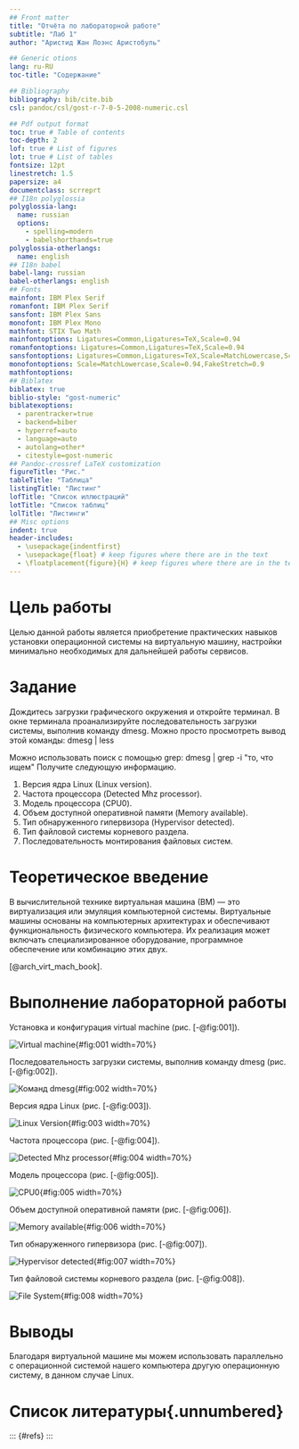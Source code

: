 ```yaml
---
## Front matter
title: "Отчёта по лабораторной работе"
subtitle: "Лаб 1"
author: "Аристид Жан Лоэнс Аристобуль"

## Generic otions
lang: ru-RU
toc-title: "Содержание"

## Bibliography
bibliography: bib/cite.bib
csl: pandoc/csl/gost-r-7-0-5-2008-numeric.csl

## Pdf output format
toc: true # Table of contents
toc-depth: 2
lof: true # List of figures
lot: true # List of tables
fontsize: 12pt
linestretch: 1.5
papersize: a4
documentclass: scrreprt
## I18n polyglossia
polyglossia-lang:
  name: russian
  options:
	- spelling=modern
	- babelshorthands=true
polyglossia-otherlangs:
  name: english
## I18n babel
babel-lang: russian
babel-otherlangs: english
## Fonts
mainfont: IBM Plex Serif
romanfont: IBM Plex Serif
sansfont: IBM Plex Sans
monofont: IBM Plex Mono
mathfont: STIX Two Math
mainfontoptions: Ligatures=Common,Ligatures=TeX,Scale=0.94
romanfontoptions: Ligatures=Common,Ligatures=TeX,Scale=0.94
sansfontoptions: Ligatures=Common,Ligatures=TeX,Scale=MatchLowercase,Scale=0.94
monofontoptions: Scale=MatchLowercase,Scale=0.94,FakeStretch=0.9
mathfontoptions:
## Biblatex
biblatex: true
biblio-style: "gost-numeric"
biblatexoptions:
  - parentracker=true
  - backend=biber
  - hyperref=auto
  - language=auto
  - autolang=other*
  - citestyle=gost-numeric
## Pandoc-crossref LaTeX customization
figureTitle: "Рис."
tableTitle: "Таблица"
listingTitle: "Листинг"
lofTitle: "Список иллюстраций"
lotTitle: "Список таблиц"
lolTitle: "Листинги"
## Misc options
indent: true
header-includes:
  - \usepackage{indentfirst}
  - \usepackage{float} # keep figures where there are in the text
  - \floatplacement{figure}{H} # keep figures where there are in the text
---
```


# Цель работы

Целью данной работы является приобретение практических навыков установки операционной системы на виртуальную машину, настройки минимально необходимых для дальнейшей работы сервисов.

# Задание

Дождитесь загрузки графического окружения и откройте терминал. В окне терминала проанализируйте последовательность загрузки системы, выполнив команду dmesg. Можно просто просмотреть вывод этой команды:
dmesg | less

Можно использовать поиск с помощью grep:
dmesg | grep -i "то, что ищем"
Получите следующую информацию.

1. Версия ядра Linux (Linux version).
2. Частота процессора (Detected Mhz processor).
3. Модель процессора (CPU0).
4. Объем доступной оперативной памяти (Memory available).
5. Тип обнаруженного гипервизора (Hypervisor detected).
6. Тип файловой системы корневого раздела.
7. Последовательность монтирования файловых систем.

# Теоретическое введение

В вычислительной технике виртуальная машина (ВМ) — это виртуализация или эмуляция компьютерной системы. Виртуальные машины основаны на компьютерных архитектурах и обеспечивают функциональность физического компьютера. Их реализация может включать специализированное оборудование, программное обеспечение или комбинацию этих двух.

[@arch_virt_mach_book].

# Выполнение лабораторной работы

Установка и конфигурация virtual machine (рис. [-@fig:001]).

![Virtual machine](image/img01.png){#fig:001 width=70%}

Последовательность загрузки системы, выполнив команду dmesg (рис. [-@fig:002]).

![Команд dmesg](image/img02.png){#fig:002 width=70%}

Версия ядра Linux (рис. [-@fig:003]).

![Linux Version](image/img03.png){#fig:003 width=70%}

Частота процессора (рис. [-@fig:004]).

![Detected Mhz processor](image/img04.png){#fig:004 width=70%}

Модель процессора (рис. [-@fig:005]).

![CPU0](image/img05.png){#fig:005 width=70%}

Объем доступной оперативной памяти (рис. [-@fig:006]).

![Memory available](image/img06.png){#fig:006 width=70%}

Тип обнаруженного гипервизора (рис. [-@fig:007]).

![Hypervisor detected](image/img07.png){#fig:007 width=70%}

Тип файловой системы корневого раздела (рис. [-@fig:008]).

![File System](image/img08.png){#fig:008 width=70%}

# Выводы

Благодаря виртуальной машине мы можем использовать параллельно с операционной системой нашего компьютера другую операционную систему, в данном случае Linux.

# Список литературы{.unnumbered}

::: {#refs}
:::
